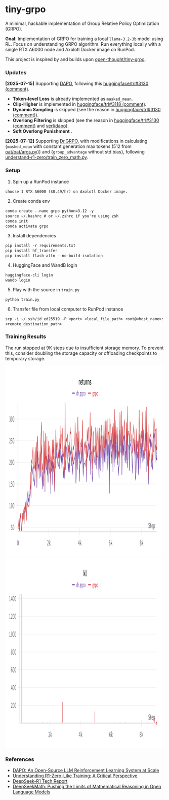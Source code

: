 # tiny-grpo
A minimal, hackable implementation of Group Relative Policy Optimization (GRPO).

**Goal**: Implementation of GRPO for training a local `llama-3.2-3b` model using RL. Focus on understanding GRPO algorithm. Run everything locally with a single RTX A6000 node and Axolotl Docker image on RunPod.

This project is inspired by and builds upon [open-thought/tiny-grpo](https://github.com/open-thought/tiny-grpo).

### Updates

**[2025-07-15]** Supporting [DAPO](https://arxiv.org/abs/2503.14476), following this [huggingface/trl#3130 (comment)](https://github.com/huggingface/trl/issues/3130#issuecomment-2746947835).

- **Token-level Loss** is already implemented as `masked_mean`.     
- **Clip-Higher** is implemented in [huggingface/trl#3118 (comment)](https://github.com/huggingface/trl/pull/3118).     
- **Dynamic Sampling** is skipped (see the reason in [huggingface/trl#3130 (comment)](https://github.com/huggingface/trl/issues/3130#issuecomment-2746947835)).     
- **Overlong Filtering** is skipped (see the reason in [huggingface/trl#3130 (comment)](https://github.com/huggingface/trl/issues/3130#issuecomment-2746947835) and [verl/dapo](https://verl.readthedocs.io/en/latest/algo/dapo.html)).     
- **Soft Overlong Punishment** .

**[2025-07-12]** Supporting [Dr.GRPO](https://arxiv.org/abs/2503.20783), with modifications in calculating {`masked_mean` with constant generation max tokens (512 from [oat/oat/args.py](https://github.com/sail-sg/oat/blob/main/oat/args.py))} and {`group_advantage` without std bias}, following [understand-r1-zero/train_zero_math.py](https://github.com/sail-sg/understand-r1-zero/blob/main/train_zero_math.py#L288).

### Setup

1. Spin up a RunPod instance

```
choose 1 RTX A6000 ($0.49/hr) on Axolotl Docker image.
```

2. Create conda env

```
conda create --name grpo python=3.12 -y
source ~/.bashrc # or ~/.zshrc if you're using zsh
conda init
conda activate grpo
```

3. Install dependencies

```
pip install -r requirements.txt
pip install hf_transfer
pip install flash-attn --no-build-isolation
```

4. HuggingFace and WandB login

```
huggingface-cli login
wandb login
```

5. Play with the source in `train.py`

```
python train.py
```

6. Transfer file from local computer to RunPod instance

```
scp -i ~/.ssh/id_ed25519 -P <port> <local_file_path> root@<host_name>:<remote_destination_path>
```

### Training Results

The run stopped at 9K steps due to insufficient storage memory. To prevent this, consider doubling the storage capacity or offloading checkpoints to temporary storage.

<img src="results/returns.png" alt="Training Returns" width="800" height="600"/>

<img src="results/kl.png"     alt="Training KL"      width="800" height="600"/>

### References

- [DAPO: An Open-Source LLM Reinforcement Learning System at Scale](https://arxiv.org/abs/2503.14476)
- [Understanding R1-Zero-Like Training: A Critical Perspective](https://arxiv.org/abs/2503.20783)
- [DeepSeek-R1 Tech Report](https://github.com/deepseek-ai/DeepSeek-R1/blob/main/DeepSeek_R1.pdf)
- [DeepSeekMath: Pushing the Limits of Mathematical Reasoning in Open Language Models](https://arxiv.org/abs/2402.03300)
